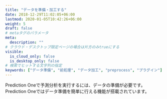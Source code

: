 ```yaml
---
title: "データを準備・加工する"
date: 2018-12-29T11:02:05+06:00
lastmod: 2020-01-05T10:42:26+06:00
weight: 5
draft: false
# metaタグのパラメータ
meta:
  description: ""
# クラウド・デスクトップ限定ページの場合は片方のみtrueにする
visible:
  is_cloud_only: false
  is_desktop_only: false
# 検索でヒットする文字列の指定
keywords: ["データ準備", "前処理", "データ加工", "preprocess", "プラグイン"]
---
```


Prediction Oneで予測分析を実行するには、データの準備が必要です。
Prediction Oneではデータ準備を簡単に行える機能が搭載されています。
